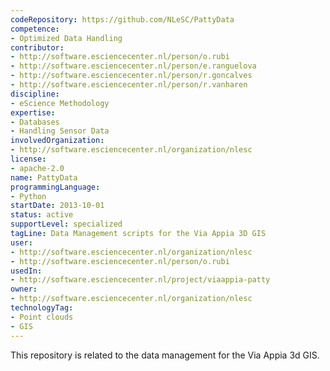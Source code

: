 ```yaml
---
codeRepository: https://github.com/NLeSC/PattyData
competence:
- Optimized Data Handling
contributor:
- http://software.esciencecenter.nl/person/o.rubi
- http://software.esciencecenter.nl/person/e.ranguelova
- http://software.esciencecenter.nl/person/r.goncalves
- http://software.esciencecenter.nl/person/r.vanharen
discipline:
- eScience Methodology
expertise:
- Databases
- Handling Sensor Data
involvedOrganization:
- http://software.esciencecenter.nl/organization/nlesc
license:
- apache-2.0
name: PattyData
programmingLanguage:
- Python
startDate: 2013-10-01
status: active
supportLevel: specialized
tagLine: Data Management scripts for the Via Appia 3D GIS
user:
- http://software.esciencecenter.nl/organization/nlesc
- http://software.esciencecenter.nl/person/o.rubi
usedIn:
- http://software.esciencecenter.nl/project/viaappia-patty
owner: 
- http://software.esciencecenter.nl/organization/nlesc
technologyTag:
- Point clouds
- GIS
---
```

This repository is related to the data management for the Via Appia 3d GIS.
